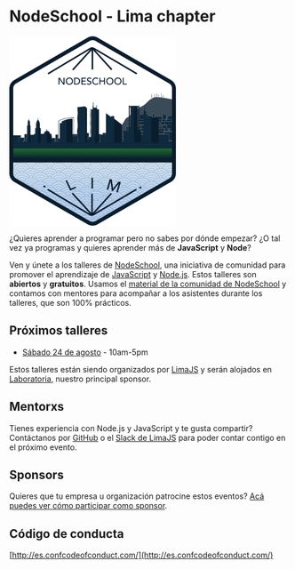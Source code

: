 # NodeSchool - Lima chapter

<img style="max-width: 300px;" align="center" src="./src/img/logo.svg">

¿Quieres aprender a programar pero no sabes por dónde empezar? ¿O tal vez ya
programas y quieres aprender más de **JavaScript** y **Node**?

Ven y únete a los talleres de [NodeSchool](https://nodeschool.io/), una
iniciativa de comunidad para promover el aprendizaje de [JavaScript](https://developer.mozilla.org/es/docs/Web/JavaScript)
y [Node.js](https://nodejs.org/). Estos talleres son **abiertos** y **gratuitos**. Usamos
el [material de la comunidad de NodeSchool](https://nodeschool.io/es/#workshopper-list)
y contamos con mentores para acompañar a los asistentes durante los talleres,
que son 100% prácticos.

## Próximos talleres

* [Sábado 24 de agosto](https://www.meetup.com/LimaJS/events/262832852/) - 10am-5pm

Estos talleres están siendo organizados por [LimaJS](https://limajs.org/) y serán
alojados en [Laboratoria](http://laboratoria.la/), nuestro principal sponsor.

## Mentorxs

Tienes experiencia con Node.js y JavaScript y te gusta compartir? Contáctanos
por [GitHub](https://github.com/nodeschool/lima/issues/new) o el
[Slack de LimaJS](https://holalimajs.herokuapp.com/) para poder contar contigo
en el próximo evento.

## Sponsors

Quieres que tu empresa u organización patrocine estos eventos?
[Acá puedes ver cómo participar como sponsor](https://opencollective.com/limajs).

## Código de conducta

[http://es.confcodeofconduct.com/](http://es.confcodeofconduct.com/)
